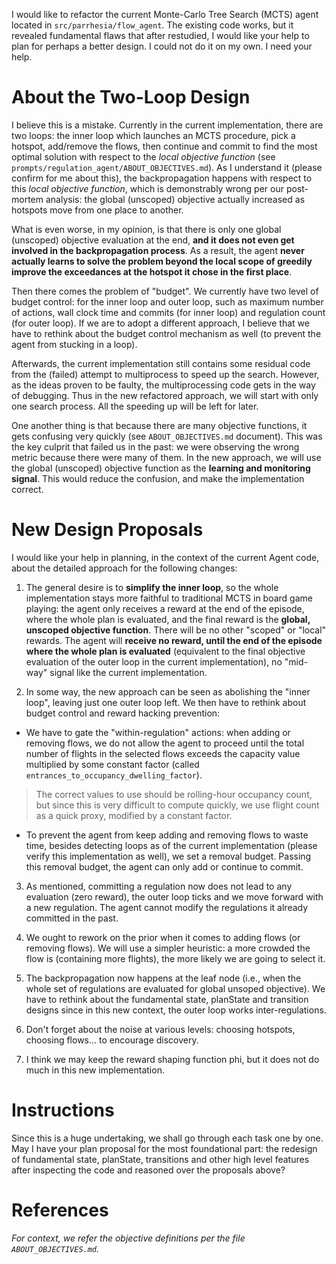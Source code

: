I would like to refactor the current Monte-Carlo Tree Search (MCTS) agent located in `src/parrhesia/flow_agent`. The existing code works, but it revealed fundamental flaws that after restudied, I would like your help to plan for perhaps a better design. I could not do it on my own. I need your help.

# About the Two-Loop Design

I believe this is a mistake. Currently in the current implementation, there are two loops: the inner loop which launches an MCTS procedure, pick a hotspot, add/remove the flows, then continue and commit to find the most optimal solution with respect to the *local objective function* (see `prompts/regulation_agent/ABOUT_OBJECTIVES.md`). As I understand it (please confirm for me about this), the backpropagation happens with respect to this *local objective function*, which is demonstrably wrong per our post-mortem analysis: the global (unscoped) objective actually increased as hotspots move from one place to another.

What is even worse, in my opinion, is that there is only one global (unscoped) objective evaluation at the end, **and it does not even get involved in the backpropagation process**. As a result, the agent **never actually learns to solve the problem beyond the local scope of greedily improve the exceedances at the hotspot it chose in the first place**.

Then there comes the problem of "budget". We currently have two level of budget control: for the inner loop and outer loop, such as maximum number of actions, wall clock time and commits (for inner loop) and regulation count (for outer loop). If we are to adopt a different approach, I believe that we have to rethink about the budget control mechanism as well (to prevent the agent from stucking in a loop).

Afterwards, the current implementation still contains some residual code from the (failed) attempt to multiprocess to speed up the search. However, as the ideas proven to be faulty, the multiprocessing code gets in the way of debugging. Thus in the new refactored approach, we will start with only one search process. All the speeding up will be left for later.

One another thing is that because there are many objective functions, it gets confusing very quickly (see `ABOUT_OBJECTIVES.md` document). This was the key culprit that failed us in the past: we were observing the wrong metric because there were many of them. In the new approach, we will use the global (unscoped) objective function as the **learning and monitoring signal**. This would reduce the confusion, and make the implementation correct.

# New Design Proposals

I would like your help in planning, in the context of the current Agent code, about the detailed approach for the following changes:

1. The general desire is to **simplify the inner loop**, so the whole implementation stays more faithful to traditional MCTS in board game playing: the agent only receives a reward at the end of the episode, where the whole plan is evaluated, and the final reward is the **global, unscoped objective function**. There will be no other "scoped" or "local" rewards. The agent will **receive no reward, until the end of the episode where the whole plan is evaluated** (equivalent to the final objective evaluation of the outer loop in the current implementation), no "mid-way" signal like the current implementation.

2. In some way, the new approach can be seen as abolishing the "inner loop", leaving just one outer loop left. We then have to rethink about budget control and reward hacking prevention: 

- We have to gate the "within-regulation" actions: when adding or removing flows, we do not allow the agent to proceed until the total number of flights in the selected flows exceeds the capacity value multiplied by some constant factor (called `entrances_to_occupancy_dwelling_factor`).

> The correct values to use should be rolling-hour occupancy count, but since this is very difficult to compute quickly, we use flight count as a quick proxy, modified by a constant factor.

- To prevent the agent from keep adding and removing flows to waste time, besides detecting loops as of the current implementation (please verify this implementation as well), we set a removal budget. Passing this removal budget, the agent can only add or continue to commit.

3. As mentioned, committing a regulation now does not lead to any evaluation (zero reward), the outer loop ticks and we move forward with a new regulation. The agent cannot modify the regulations it already committed in the past.

4. We ought to rework on the prior when it comes to adding flows (or removing flows). We will use a simpler heuristic: a more crowded the flow is (containing more flights), the more likely we are going to select it.

5. The backpropagation now happens at the leaf node (i.e., when the whole set of regulations are evaluated for global unsoped objective). We have to rethink about the fundamental state, planState and transition designs since in this new context, the outer loop works inter-regulations.

6. Don't forget about the noise at various levels: choosing hotspots, choosing flows... to encourage discovery.

7. I think we may keep the reward shaping function phi, but it does not do much in this new implementation.

# Instructions

Since this is a huge undertaking, we shall go through each task one by one. May I have your plan proposal for the most foundational part: the redesign of fundamental state, planState, transitions and other high level features after inspecting the code and reasoned over the proposals above?

# References

*For context, we refer the objective definitions per the file `ABOUT_OBJECTIVES.md`.*